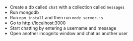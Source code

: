 - Create a db called `chat` with a collection called `messages`
- Run mongodb
- Run `npm install` and then run `node server.js`
- Go to http://localhost:3000
- Start chatting by entering a username and message
- Open another incognito window and chat as another user

